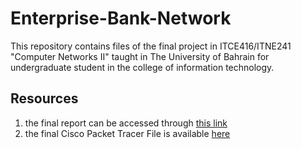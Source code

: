 # Enterprise-Bank-Network

This repository contains files of the final project in ITCE416/ITNE241 "Computer Networks II" taught in The University of Bahrain for undergraduate student in the college of information technology.

## Resources
1) the final report can be accessed through [this link](https://drive.google.com/file/d/1uTWgupVhKVN3iDoHY4_W6bjr2kvdSimx/view?usp=sharing)
2) the final Cisco Packet Tracer File is available [here](https://drive.google.com/file/d/1c0DBz5VdUJcRuDv13T3gJSQ41sueZsrx/view?usp=sharing)
